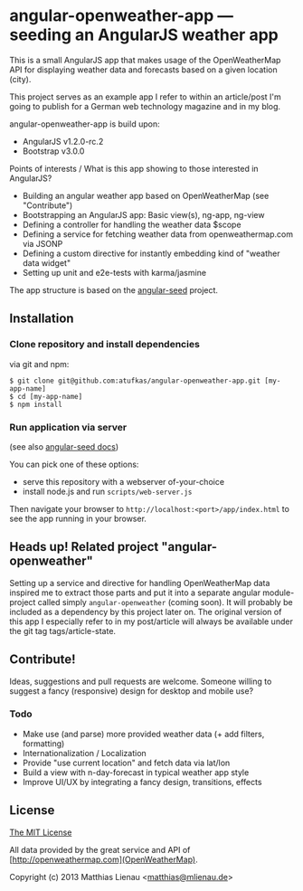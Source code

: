 # angular-openweather-app — seeding an AngularJS weather app

This is a small AngularJS app that makes usage of the OpenWeatherMap API for displaying weather data and forecasts
based on a given location (city).

This project serves as an example app I refer to within an article/post I'm going to publish for a German
web technology magazine and in my blog.

angular-openweather-app is build upon:

* AngularJS v1.2.0-rc.2
* Bootstrap v3.0.0

Points of interests / What is this app showing to those interested in AngularJS?

* Building an angular weather app based on OpenWeatherMap (see "Contribute")
* Bootstrapping an AngularJS app: Basic view(s), ng-app, ng-view
* Defining a controller for handling the weather data $scope
* Defining a service for fetching weather data from openweathermap.com via JSONP
* Defining a custom directive for instantly embedding kind of "weather data widget"
* Setting up unit and e2e-tests with karma/jasmine

The app structure is based on the [angular-seed](https://github.com/angular/angular-seed)
project.


## Installation

### Clone repository and install dependencies

via git and npm:

```
$ git clone git@github.com:atufkas/angular-openweather-app.git [my-app-name]
$ cd [my-app-name]
$ npm install
```

### Run application via server

(see also [angular-seed docs](https://github.com/angular/angular-seed))

You can pick one of these options:

* serve this repository with a webserver of-your-choice
* install node.js and run `scripts/web-server.js`

Then navigate your browser to `http://localhost:<port>/app/index.html` to see the app running in
your browser.


## Heads up! Related project "angular-openweather"

Setting up a service and directive for handling OpenWeatherMap data inspired me to extract those parts
and put it into a separate angular module-project called simply `angular-openweather` (coming soon).
It will probably be included as a dependency by this project later on. The original version of this app
I especially refer to in my post/article will always be available under the git tag tags/article-state.


## Contribute!

Ideas, suggestions and pull requests are welcome. Someone willing to suggest a fancy (responsive) design
for desktop and mobile use?


### Todo

* Make use (and parse) more provided weather data (+ add filters, formatting)
* Internationalization / Localization
* Provide "use current location" and fetch data via lat/lon
* Build a view with n-day-forecast in typical weather app style
* Improve UI/UX by integrating a fancy design, transitions, effects


## License

[The MIT License](http://opensource.org/licenses/MIT)

All data provided by the great service and API of [http://openweathermap.com](OpenWeatherMap).

Copyright (c) 2013 Matthias Lienau &lt;matthias@mlienau.de&gt;